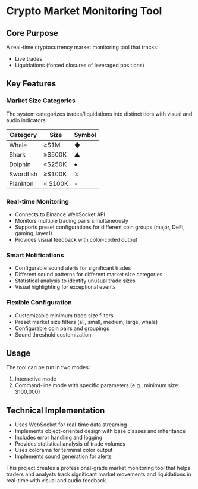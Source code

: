 # Crypto Market Monitoring Tool

## Core Purpose
A real-time cryptocurrency market monitoring tool that tracks:
- Live trades
- Liquidations (forced closures of leveraged positions)

## Key Features

### Market Size Categories
The system categorizes trades/liquidations into distinct tiers with visual and audio indicators:

| Category | Size | Symbol |
|----------|------|--------|
| Whale | ≥$1M | ◆ |
| Shark | ≥$500K | ▲ |
| Dolphin | ≥$250K | ♦ |
| Swordfish | ≥$100K | ⚔ |
| Plankton | < $100K | - |

### Real-time Monitoring
- Connects to Binance WebSocket API
- Monitors multiple trading pairs simultaneously
- Supports preset configurations for different coin groups (major, DeFi, gaming, layer1)
- Provides visual feedback with color-coded output

### Smart Notifications
- Configurable sound alerts for significant trades
- Different sound patterns for different market size categories
- Statistical analysis to identify unusual trade sizes
- Visual highlighting for exceptional events

### Flexible Configuration
- Customizable minimum trade size filters
- Preset market size filters (all, small, medium, large, whale)
- Configurable coin pairs and groupings
- Sound threshold customization

## Usage
The tool can be run in two modes:
1. Interactive mode
2. Command-line mode with specific parameters (e.g., minimum size: $100,000)

## Technical Implementation
- Uses WebSocket for real-time data streaming
- Implements object-oriented design with base classes and inheritance
- Includes error handling and logging
- Provides statistical analysis of trade volumes
- Uses colorama for terminal color output
- Implements sound generation for alerts

This project creates a professional-grade market monitoring tool that helps traders and analysts track significant market movements and liquidations in real-time with visual and audio feedback.